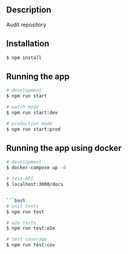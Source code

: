 ## Description

Audit repository

## Installation

```bash
$ npm install
```

## Running the app

```bash
# development
$ npm run start

# watch mode
$ npm run start:dev

# production mode
$ npm run start:prod
```

## Running the app using docker

```bash
# development
$ docker-compose up -d

# test API
$ localhost:3000/docs


```bash
# unit tests
$ npm run test

# e2e tests
$ npm run test:e2e

# test coverage
$ npm run test:cov

